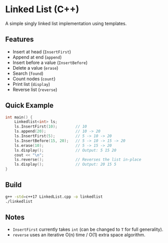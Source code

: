 # Linked List (C++)

A simple singly linked list implementation using templates.

## Features
- Insert at head (`InsertFirst`)
- Append at end (`append`)
- Insert before a value (`InsertBefore`)
- Delete a value (`erase`)
- Search (`found`)
- Count nodes (`count`)
- Print list (`display`)
- Reverse list (`reverse`)

## Quick Example
```cpp
int main() {
    Linkedlist<int> ls;
    ls.InsertFirst(10);        // 10
    ls.append(20);             // 10 -> 20
    ls.InsertFirst(5);         // 5 -> 10 -> 20
    ls.InsertBefore(15, 20);   // 5 -> 10 -> 15 -> 20
    ls.erase(10);              // 5 -> 15 -> 20
    ls.display();              // Output: 5 15 20
    cout << "\n";
    ls.reverse();              // Reverses the list in-place
    ls.display();              // Output: 20 15 5
}
```

## Build
```bash
g++ -std=c++17 LinkedList.cpp -o linkedlist
./linkedlist
```

## Notes
- `InsertFirst` currently takes `int` (can be changed to `T` for full generality).
- `reverse` uses an iterative O(n) time / O(1) extra space algorithm.
